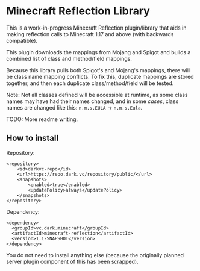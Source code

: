 # Minecraft Reflection Library

This is a work-in-progress Minecraft Reflection
plugin/library that aids in making reflection calls to 
Minecraft 1.17 and above (with backwards compatible).

This plugin downloads the mappings from Mojang and Spigot and
builds a combined list of class and method/field mappings.

Because this library pulls both Spigot's and Mojang's mappings, there will be
class name mapping conflicts.  To fix this, duplicate mappings are stored together, and then 
each duplicate class/method/field will be tested.

Note: Not all classes defined will be accessible at runtime, as some class names may have had
their names changed, and in some _cases_, class names are changed like this: `n.m.s.EULA` -> `n.m.s.Eula`. 

TODO: More readme writing.

## How to install

Repository:
```
<repository>
    <id>darkvc-repo</id>
    <url>https://repo.dark.vc/repository/public/</url>
    <snapshots>
        <enabled>true</enabled>
        <updatePolicy>always</updatePolicy>
    </snapshots>
</repository>
```

Dependency:
```
<dependency>
  <groupId>vc.dark.minecraft</groupId>
  <artifactId>minecraft-reflection</artifactId>
  <version>1.1-SNAPSHOT</version>
</dependency>
```

You do not need to install anything else (because the originally planned server plugin 
component of this has been scrapped).



